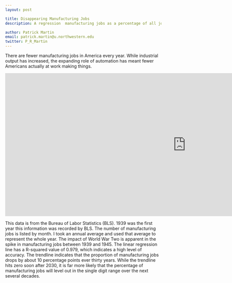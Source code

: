 ```yaml
---
layout: post

title: Disappearing Manufacturing Jobs
description: A regression  manufacturing jobs as a percentage of all jobs

author: Patrick Martin
email: patrick.martin@u.northwestern.edu
twitter: P_R_Martin
---
```

There are fewer manufacturing jobs in America every year. While industrial output has increased, the expanding role of automation has meant fewer Americans actually at work making things. 

<iframe width="1164.01" height="460.63199999999995" seamless frameborder="0" scrolling="no" src="https://docs.google.com/spreadsheets/d/1VaAm0Aqly5sjPSnuLJQGLdpYSOvvjce4t2eEk3CRulE/pubchart?oid=463733439&amp;format=interactive"></iframe>

This data is from the Bureau of Labor Statistics (BLS).  1939 was the first year this information was recorded by BLS. The number of manufacturing jobs is listed by month. I took an annual average and used that average to represent the whole year. The impact of World War Two is apparent in the spike  in manufacturing jobs between 1939 and 1945. The linear regression line has a R-squared value of 0.979, which indicates a high level of accuracy. The trendline indicates that the proportion of manufacturing jobs drops by about 10 percentage points ever thirty years. While the trendline hits zero soon after 2030, it is far more likely that the percentage of manufacturing jobs will level out in the single digit range over the next several decades.  

